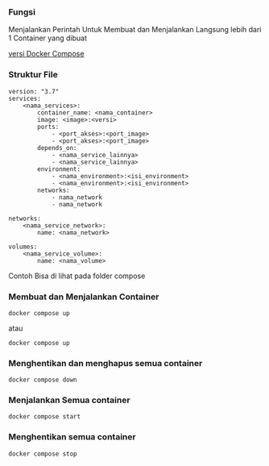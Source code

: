 ### Fungsi

Menjalankan Perintah Untuk Membuat dan Menjalankan Langsung lebih dari 1 Container yang dibuat

[versi Docker Compose](https://docs.docker.com/compose/compose-file/compose-versioning/)

### Struktur File

```
version: "3.7"
services:
    <nama_services>:
        container_name: <nama_container>
        image: <image>:<versi>
        ports:
            - <port_akses>:<port_image>
            - <port_akses>:<port_image>
        depends_on:
            - <nama_service_lainnya>
            - <nama_service_lainnya>
        environment:
            - <nama_environment>:<isi_environment>
            - <nama_environment>:<isi_environment>
        networks:
            - nama_network
            - nama_network

networks:
    <nama_service_network>:
        name: <nama_network>

volumes:
    <nama_service_volume>:
        name: <nama_volume>
```

Contoh Bisa di lihat pada folder compose

### Membuat dan Menjalankan Container

```
docker compose up
```

atau

```
docker compose up
```

### Menghentikan dan menghapus semua container

```
docker compose down
```

### Menjalankan Semua container

```
docker compose start
```

### Menghentikan semua container

```
docker compose stop
```
